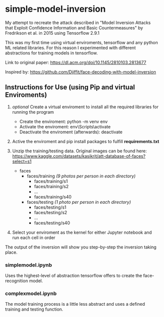 # simple-model-inversion
My attempt to recreate the attack described in "Model Inversion Attacks that Exploit Confidence Information and Basic Countermeasures" by Fredrikson et al. in 2015 using Tensorflow 2.9.1

This was my first time using virtual enviroments, tensorflow and any python ML related libraries. For this reason I experimented with different abstractions for training models in tensorflow.

Link to original paper: https://dl.acm.org/doi/10.1145/2810103.2813677

Inspired by: https://github.com/Djiffit/face-decoding-with-model-inversion

## Instructions for Use (using Pip and virtual Enviroments)
1. *optional* Create a virtual enviroment to install all the required libraries for running the program
    * Create the enviroment: python -m venv env
    * Activate the enviroment: env\Scripts\activate
    * Deactivate the enviroment (afterwards): deactivate
2. Active the enviroment and pip install packages to fulfill **requirements.txt**
3. Unzip the training/testing data. Original images can be found here: https://www.kaggle.com/datasets/kasikrit/att-database-of-faces?select=s1
   * faces
      * faces/training *(9 photos per person in each directory)*
          * faces/training/s1
          * faces/training/s2
          * ...
          * faces/training/s40
      * faces/testing *(1 photo per person in each directory)*
          * faces/testing/s1
          * faces/testing/s2
          * ...
          * faces/testing/s40

5. Select your enviroment as the kernel for either Jupyter notebook and run each cell in order

The output of the inversion will show you step-by-step the inversion taking place.


### simplemodel.ipynb
Uses the highest-level of abstraction tensorflow offers to create the face-recognition model.

### complexmodel.ipynb
The model training process is a little less abstract and uses a defined training and testing function.
